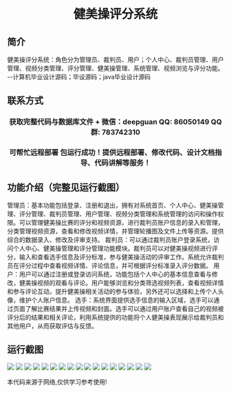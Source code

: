 <p><h1 align="center">健美操评分系统</h1></p>

## 简介
健美操评分系统：角色分为管理员、裁判员、用户；个人中心、裁判员管理、用户管理、视频分类管理、评分管理、健美操管理、系统管理、视频浏览与评分功能。    --计算机毕业设计源码；毕设源码；java毕业设计源码


## 联系方式
<p><h3 align="center">获取完整代码与数据库文件 + 微信：deepguan QQ: 86050149 QQ群: 783742310</h3></p>
<p><h3 align="center">可帮忙远程部署 包运行成功！提供远程部署、修改代码、设计文档指导、代码讲解等服务！</h3></p>

## 功能介绍（完整见运行截图）
管理员：基本功能包括登录、注册和退出，拥有对系统首页、个人中心、健美操管理、评分管理、裁判员管理、用户管理、视频分类管理和系统管理的访问和操作权限。可以管理健美操比赛的评分和视频资源，进行裁判员账户信息的录入和管理，分类管理视频资源，查看和修改视频详情，并管理轮播图及文件上传等资源。提供综合的数据录入、修改及评审支持。
裁判员：可以通过裁判员账户登录系统，访问个人中心、健美操管理和评分管理功能模块。裁判员可以对健美操视频进行评分，输入和查看选手信息及评分标准，参与健美操活动的评审工作。系统允许裁判员在评分过程中查看视频详情、评论信息，并可根据评分标准录入评分数据。
用户：用户可以通过注册或登录访问系统，功能包括个人中心的基本信息查看与修改，健美操视频的观看与评论。用户能够浏览和分类筛选视频列表，查看视频详情和参与评论互动，提升健美操相关活动的参与体验，另外还可以选择和上传个人头像，维护个人账户信息。
选手：系统界面提供选手信息的输入区域，选手可以通过页面了解比赛结果并上传视频和封面。选手可以通过用户账户查看自己的视频被评分后的结果和相关评论，利用系统提供的功能将个人健美操表现展示给裁判员和其他用户，从而获取评估与反馈。


## 运行截图
![](img/001.jpg)
![](img/002.jpg)
![](img/003.jpg)
![](img/004.jpg)
![](img/005.jpg)
![](img/006.jpg)
![](img/007.jpg)
![](img/008.jpg)
![](img/009.jpg)
![](img/010.jpg)
![](img/011.jpg)
![](img/012.jpg)
![](img/013.jpg)
![](img/014.jpg)
![](img/015.jpg)
![](img/016.jpg)
![](img/017.jpg)

<p>本代码来源于网络,仅供学习参考使用!</p>
